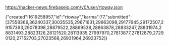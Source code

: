 https://hacker-news.firebaseio.com/v0/user/rtoway.json

{"created":1619258957,"id":"rtoway","karma":77,"submitted":[37558366,36240337,30035535,29671631,29663098,29177645,29172507,29157393,29078398,28879522,28869538,28863878,28833247,28831974,28831493,28823126,28121520,28113935,27997970,27813877,27812879,27290120,27152703,27023568,26931964,26923752]}
